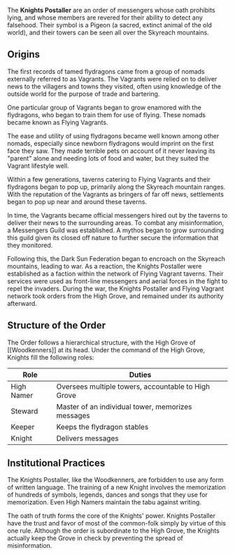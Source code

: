 The **Knights Postaller** are an order of messengers whose oath prohibits lying, and whose members are revered for their ability to detect any falsehood. Their symbol is a Pigeon (a sacred, extinct animal of the old world), and their towers can be seen all over the Skyreach mountains.

## Origins

The first records of tamed flydragons came from a group of nomads externally referred to as Vagrants. The Vagrants were relied on to deliver news to the villagers and towns they visited, often using knowledge of the outside world for the purpose of trade and bartering.

One particular group of Vagrants began to grow enamored with the flydragons, who began to train them for use of flying. These nomads became known as Flying Vagrants.

The ease and utility of using flydragons became well known among other nomads, especially since newborn flydragons would imprint on the first face they saw. They made terrible pets on account of it never leaving its "parent" alone and needing lots of food and water, but they suited the Vagrant lifestyle well.

Within a few generations, taverns catering to Flying Vagrants and their flydragons began to pop up, primarily along the Skyreach mountain ranges. With the reputation of the Vagrants as bringers of far off news, settlements began to pop up near and around these taverns.

In time, the Vagrants became official messengers hired out by the taverns to deliver their news to the surrounding areas. To combat any misinformation, a Messengers Guild was established. A mythos began to grow surrounding this guild given its closed off nature to further secure the information that they monitored.

Following this, the Dark Sun Federation began to encroach on the Skyreach mountains, leading to war. As a reaction, the Knights Postaller were established as a faction within the network of Flying Vagrant taverns. Their services were used as front-line messengers and aerial forces in the fight to repel the invaders. During the war, the Knights Postaller and Flying Vagrant network took orders from the High Grove, and remained under its authority afterward.

## Structure of the Order

The Order follows a hierarchical structure, with the High Grove of [[Woodkenners]] at its head. Under the command of the High Grove, Knights fill the following roles:

| Role       | Duties                                              |
| ---------- | --------------------------------------------------- |
| High Namer | Oversees multiple towers, accountable to High Grove |
| Steward    | Master of an individual tower, memorizes messages   |
| Keeper     | Keeps the flydragon stables                         |
| Knight     | Delivers messages                                   |
## Institutional Practices

The Knights Postaller, like the Woodkenners, are forbidden to use any form of written language. The training of a new Knight involves the memorization of hundreds of symbols, legends, dances and songs that they use for memorization. Even High Namers maintain the tabu against writing.

The oath of truth forms the core of the Knights' power. Knights Postaller have the trust and favor of most of the common-folk simply by virtue of this one rule. Although the order is subordinate to the High Grove, the Knights actually keep the Grove in check by preventing the spread of misinformation.